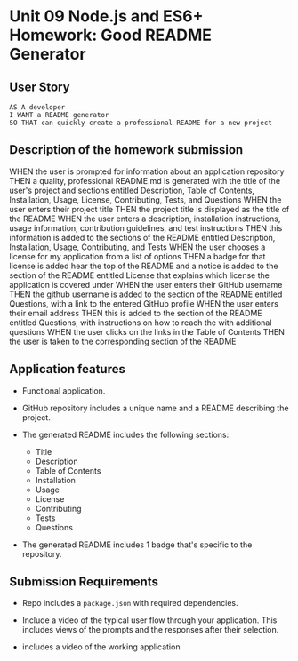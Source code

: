# Unit 09 Node.js and ES6+ Homework: Good README Generator


## User Story

```
AS A developer
I WANT a README generator
SO THAT can quickly create a professional README for a new project
```

## Description of the homework submission

WHEN the user is prompted for information about an application repository
THEN a quality, professional README.md is generated with the title of the user's project and sections entitled Description, Table of Contents, Installation, Usage, License, Contributing, Tests, and Questions
WHEN the user enters their project title
THEN the project title is displayed as the title of the README
WHEN the user enters a description, installation instructions, usage information, contribution guidelines, and test instructions
THEN this information is added to the sections of the README entitled Description, Installation, Usage, Contributing, and Tests
WHEN the user chooses a license for my application from a list of options
THEN a badge for that license is added hear the top of the README and a notice is added to the section of the README entitled License that explains which license the application is covered under
WHEN the user enters their GitHub username
THEN the github username is added to the section of the README entitled Questions, with a link to the entered GitHub profile
WHEN the user enters their email address
THEN this is added to the section of the README entitled Questions, with instructions on how to reach the with additional questions
WHEN the user clicks on the links in the Table of Contents
THEN the user is taken to the corresponding section of the README


## Application features

* Functional application.

* GitHub repository includes a unique name and a README describing the project.

* The generated README includes the following sections: 

  * Title
  * Description
  * Table of Contents
  * Installation
  * Usage
  * License
  * Contributing
  * Tests
  * Questions

* The generated README includes 1 badge that's specific to the repository.


## Submission Requirements

* Repo includes a `package.json` with required dependencies. 

* Include a video of the typical user flow through your application. This includes views of the prompts and the responses after their selection.

* includes a video of the working application

